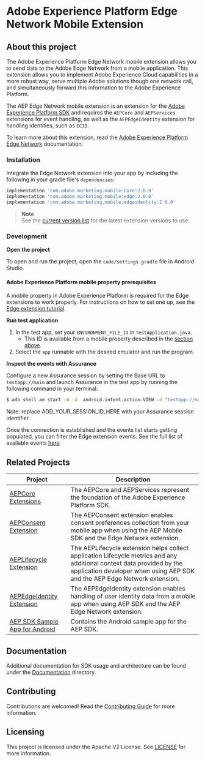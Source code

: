# Adobe Experience Platform Edge Network Mobile Extension


## About this project

The Adobe Experience Platform Edge Network mobile extension allows you to send data to the Adobe  Edge Network from a mobile application. This extension allows you to implement Adobe Experience Cloud capabilities in a more robust way, serve multiple Adobe solutions though one network call, and simultaneously forward this information to the Adobe Experience Platform.

The AEP Edge Network mobile extension is an extension for the [Adobe Experience Platform SDK](https://developer.adobe.com/client-sdks/documentation/) and requires the `AEPCore` and `AEPServices` extensions for event handling, as well as the `AEPEdgeIdentity` extension for handling identities, such as `ECID`.

To learn more about this extension, read the [Adobe Experience Platform Edge Network](https://developer.adobe.com/client-sdks/documentation/edge-network/) documentation.

### Installation

Integrate the Edge Network extension into your app by including the following in your gradle file's `dependencies`:

```gradle
implementation 'com.adobe.marketing.mobile:core:2.0.0'
implementation 'com.adobe.marketing.mobile:edge:2.0.0'
implementation 'com.adobe.marketing.mobile:edgeidentity:2.0.0'
```
> **Note**  
> See the [current version list](https://developer.adobe.com/client-sdks/documentation/current-sdk-versions) for the latest extension versions to use.

### Development

**Open the project**

To open and run the project, open the `code/settings.gradle` file in Android Studio.

#### **Adobe Experience Platform mobile property prerequisites**

A mobile property in Adobe Experience Platform is required for the Edge extensions to work properly. For instructions on how to set one up, see the [Edge extension tutorial](Documentation/Tutorials/edge-send-event-tutorial.md).

**Run test application**

1. In the test app, set your `ENVIRONMENT_FILE_ID` in `TestApplication.java`.
   * This ID is available from a mobile property described in the [section above](#adobe-experience-platform-mobile-property-prerequisites).
2. Select the `app` runnable with the desired emulator and run the program.

**Inspect the events with Assurance**

Configure a new Assurance session by setting the Base URL to `testapp://main` and launch Assurance in the test app by running the following command in your terminal:

```bash
$ adb shell am start -W -a  android.intent.action.VIEW -d "testapp://main?adb_validation_sessionid=ADD_YOUR_SESSION_ID_HERE" com.adobe.marketing.edgetestapp
```

Note: replace ADD_YOUR_SESSION_ID_HERE with your Assurance session identifier.

Once the connection is established and the events list starts getting populated, you can filter the Edge extension events. See the full list of available events [here](https://developer.adobe.com/client-sdks/documentation/edge-network/validation/).

## Related Projects

| Project                                                                              | Description                                                  |
| ------------------------------------------------------------------------------------ | ------------------------------------------------------------ |
| [AEPCore Extensions](https://github.com/adobe/aepsdk-core-android)                       | The AEPCore and AEPServices represent the foundation of the Adobe Experience Platform SDK. |
| [AEPConsent Extension](https://github.com/adobe/aepsdk-edgeconsent-android)              | The AEPConsent extension enables consent preferences collection from your mobile app when using the AEP Mobile SDK and the Edge Network extension. |
| [AEPLifecycle Extension](https://github.com/adobe/aepsdk-core-android)                   | The AEPLifecycle extension helps collect application Lifecycle metrics and any additional context data provided by the application developer when using AEP SDK and the AEP Edge Network extension. |
| [AEPEdgeIdentity Extension](https://github.com/adobe/aepsdk-edgeidentity-android)        | The AEPEdgeIdentity extension enables handling of user identity data from a mobile app when using AEP SDK and the AEP Edge Network extension. |
| [AEP SDK Sample App for Android](https://github.com/adobe/aepsdk-sample-app-android) | Contains the Android sample app for the AEP SDK.                 |

## Documentation

Additional documentation for SDK usage and architecture can be found under the [Documentation](Documentation) directory.

## Contributing

Contributions are welcomed! Read the [Contributing Guide](./.github/CONTRIBUTING.md) for more information.

## Licensing

This project is licensed under the Apache V2 License. See [LICENSE](LICENSE) for more information.
